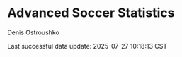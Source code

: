 # Advanced Soccer Statistics
Denis Ostroushko

<!-- gfm -->

Last successful data update: 2025-07-27 10:18:13 CST
